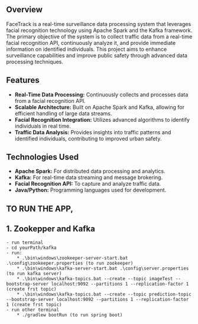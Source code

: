 ## Overview
FaceTrack is a real-time surveillance data processing system that leverages facial recognition technology using Apache Spark and the Kafka framework. The primary objective of the system is to collect traffic data from a real-time facial recognition API, continuously analyze it, and provide immediate information on identified individuals. This project aims to enhance surveillance capabilities and improve public safety through advanced data processing techniques.

## Features
- **Real-Time Data Processing:** Continuously collects and processes data from a facial recognition API.
- **Scalable Architecture:** Built on Apache Spark and Kafka, allowing for efficient handling of large data streams.
- **Facial Recognition Integration:** Utilizes advanced algorithms to identify individuals in real time.
- **Traffic Data Analysis:** Provides insights into traffic patterns and identified individuals, contributing to improved urban safety.

## Technologies Used
- **Apache Spark:** For distributed data processing and analytics.
- **Kafka:** For real-time data streaming and message brokering.
- **Facial Recognition API:** To capture and analyze traffic data.
- **Java/Python:** Programming languages used for development.


## TO RUN THE APP,

## 1. Zookepper and Kafka
    - run terminal
    - cd yourPath/kafka
    - run:
        * .\bin\windows\zookeeper-server-start.bat .\config\zookeeper.properties (to run zookeeper)
        * .\bin\windows\kafka-server-start.bat .\config\server.properties (to run kafka server)
        * .\bin\windows\kafka-topics.bat --create --topic imageTest --bootstrap-server localhost:9092 --partitions 1 --replication-factor 1 (create frst topic)
        * .\bin\windows\kafka-topics.bat --create --topic prediction-topic --bootstrap-server localhost:9092 --partitions 1 --replication-factor 1 (create frst topic)
    - run other terminal
        * ./gradlew bootRun (to run spring boot) 

